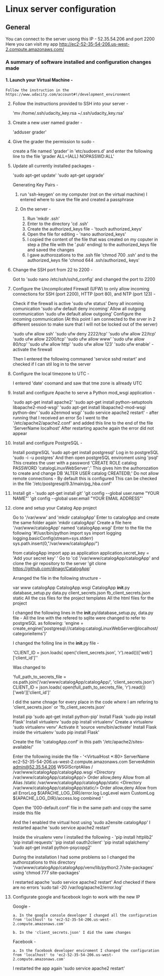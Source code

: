 # Linux server configuration

## General

You can connect to the server usong this IP - 52.35.54.206 and port 2200
Here you can visit my app http://ec2-52-35-54-206.us-west-2.compute.amazonaws.com/

### A summary of software installed and configuration changes made


#### 1.  Launch your Virtual Machine -

    Follow the instruction in the https://www.udacity.com/account#!/development_environment

2.  Follow the instructions provided to SSH into your server - 

	'mv /home/.ssh/udacity_key.rsa ~/.ssh/udacity_key.rsa'

3.  Create a new user named grader - 

	'adduser grader'

4.  Give the grader the permission to sudo - 

	create a file named 'grader' in 'etc/sudoers.d' and enter the following line to the file 
	'grader ALL=(ALL) NOPASSWD:ALL'

5.  Update all currently installed packages - 

	'sudo apt-get update'
	'sudo apt-get upgrade'

	Generating Key Pairs - 

	1.  run 'ssh-keygen' on my computer (not on the virtual machine)
		I entered where to save the file and created a passphrase

	2.  On the server - 

		1.	Run 'mkdir .ssh'
		2.	Enter to the directory 'cd .ssh'
		3.	Create the authorized_keys file - 'touch authorized_keys'
		4.	Open the file for editing -  'nano authorized_keys'
		5.	I copied the content of the file that was created on my coputer in step a (the file with the '.pub' ending) 
			to the authorized_keys file and saved the changes
		6.  I gave authorozations to the .ssh file 'chmod 700 .ssh' and to the authorized_keys file 'chmod 644 .ssh/authorized_	keys'

6.  Change the SSH port from 22 to 2200 -

	Got to 'sudo nano /etc/ssh/sshd_config' and changed the port to 2200

7.  Configure the Uncomplicated Firewall (UFW) to only allow incoming connections for SSH (port 2200), HTTP (port 80), and NTP (port 123) - 

	Check if the firewall is active 'sudo ufw status'
	Deny all incoming comunication  'sudo ufw default deny incoming'
	Allow all outgoing communication 'sudo ufw default allow outgoing'
	Configure the incoming communication (At this point I am connected to the srver in 2 different session to make sure that I will not be locked out of the server)

	'sudo ufw allow ssh'
	'sudo ufw deny 2222/tcp'
	'sudo ufw allow 22/tcp'
	'sudo ufw allow 2200/tcp'
	'sudo ufw allow www'
	'sudo ufw allow 80/tcp'
	'sudo ufw allow http'
	'sudo ufw allow 123'
	'sudo ufw enable' - activate the firewall
	
	Then I entered the following commaned 'service sshd restart' and checked if I can stil log in to the server

8.	Configure the local timezone to UTC - 

	I entered 'date' coomand and saw that tme zone is allready UTC

9.	Install and configure Apache to serve a Python mod_wsgi application - 

	'sudo apt-get install apache2'
	'sudo apt-get install python-setuptools libapache2-mod-wsgi'
	'sudo apt-get install libapache2-mod-wsgi python-dev'
	'sudo a2enmod wsgi'
	'sudo service apache2 restart' - after running that I received an error
	So I went to the '/etc/apache2/apache2.conf' and added this line to the end of the file 'ServerName localhost'
	After restarting apache again the error did not appear

10. Install and configure PostgreSQL - 

	Install postgreSQL 'sudo apt-get install postgresql'
	Log in to postgreSQL 'sudo -i -u postgres'
	And then open postgreSQL enviroment using 'psql'
	This creates the user with a password  'CREATE ROLE catalog PASSWORD 'catalogLinuxWebServer';'
	This gives him the authorozation to create and change DB 'ALTER USER catalog CREATEDB;'
	Do not allow remote connections - By default this is configured
									  This can be checked in the file '/etc/postgresql/9.3/main/pg_hba.conf'	
11.	Install git - 
	'sudo apt-get install git'
	'git config --global user.name "YOUR NAME"'
	'git config --global user.email "YOUR EMAIL ADDRESS"'

12.	clone and setup your Catalog App project

	Go to '/var/www' and 'mkdir catalogApp'
	Enter to catalogApp and create the same folder again 'mkdir catalogApp'
	Create a file here '/var/www/catalogApp' named 'catalogApp.wsgi'
	Enter to the file the following 
	'#!/usr/bin/python
	import sys
	import logging
	logging.basicConfig(stream=sys.stderr)
	sys.path.insert(0,"/var/www/catalogApp/")


	from catalogApp import app as application
	application.secret_key = 'Add your secret key' '
	Go to 'cd '/var/www/catalogApp/catalogApp' and clone the gir repository to the server
	'git clone https://github.com/dinagr/CatalogApp'

	Arranged the file in the following structure - 

	var
		www
			catalogApp
				CatalogApp.wsgi
				CatalogApp
					__init__.py
					database_setup.py
					data.py
					client_secrets.json
					fb_client_secrets.json
					static
						All the css files for the project
					templates
						All the html files for the project

	I changed the following lines in the __init__.py/database_setup.py, data.py file -
	All the line with the refered to sqlite were changed to refer to  postgreSQL as following:
	'engine = create_engine('postgresql://catalog:catalogLinuxWebServer@localhost/categorieitems')'

	I changed the folling line in the __init__.py file - 

	'CLIENT_ID = json.loads(
    open('client_secrets.json', 'r').read())['web']['client_id']''

    Was changed to 

    'full_path_to_secrets_file = os.path.join('/var/www/catalogApp/catalogApp/', 'client_secrets.json')
	CLIENT_ID = json.loads(
    open(full_path_to_secrets_file, 'r').read())['web']['client_id']'

    I did the same chnage for every place in the code where I am refering to 'client_secrets.json' or 'fb_client_secrets.json'

    Install pip 'sudo apt-get install python-pip'
	Install Flask 'sudo pip install Flask'
	Install virtualenv 'sudo pip install virtualenv'
	Create a virtualenv 'sudo virtualenv venv'
	Activate it 'source venv/bin/activate'
	Install Flask inside the virtualenv 'sudo pip install Flask'

	Create the file 'catalogApp.conf' in this path '/etc/apache2/sites-available/'

	Enter the following inside the file - 
	'<VirtualHost *:80>
                ServerName ec2-52-35-54-206.us-west-2.compute.amazonaws.com
                ServerAdmin admin@52.35.54.206
                WSGIScriptAlias / /var/www/catalogApp/catalogApp.wsgi
                <Directory /var/www/catalogApp/catalogApp/>
                        Order allow,deny
                        Allow from all
                </Directory>
                Alias /static /var/www/catalogApp/catalogApp/static
                <Directory /var/www/catalogApp/catalogApp/static/>
                        Order allow,deny
                        Allow from all
                </Directory>
                ErrorLog ${APACHE_LOG_DIR}/error.log
                LogLevel warn
                CustomLog ${APACHE_LOG_DIR}/access.log combined
	</VirtualHost>'

	Open the '000-default.conf' file in the same path and copy the same inside this file

	And the I enabled the virtual host using 'sudo a2ensite catalogApp' 
	I restarted apache 'sudo service apache2 restart'

	Inside the virualenv venv I installed the following -
	'pip install httplib2'
	'pip install requests'
	'pip install oauth2client'
	'pip install sqlalchemy'
	'sudo apt-get install python-psycopg2'

	During the installation I had some problems so I changed the authorozations to this directory 
	'/var/www/catalogApp/catalogApp/venv/lib/python2.7/site-packages' using 'chmod 777 site-packages'

	I restarted apache 'sudo service apache2 restart'
	And checked if there are no errors 'sudo tail -20 /var/log/apache2/error.log'

13. Configurate google and facebook login to work with the new IP

	Google -

		a. In the google console developer I changed all the configuration from 'loclhost' to 'ec2-52-35-54-206.us-west-2.compute.amazonaws.com' 

		b. In the 'client_secrets.json' I did the same changes

	Facebook - 

		a. In the facebook developer enviroment I changed the configuration from 'localhost' to 'ec2-52-35-54-206.us-west-2.compute.amazonaws.com' 

	I restarted the app again 'sudo service apache2 restart'

